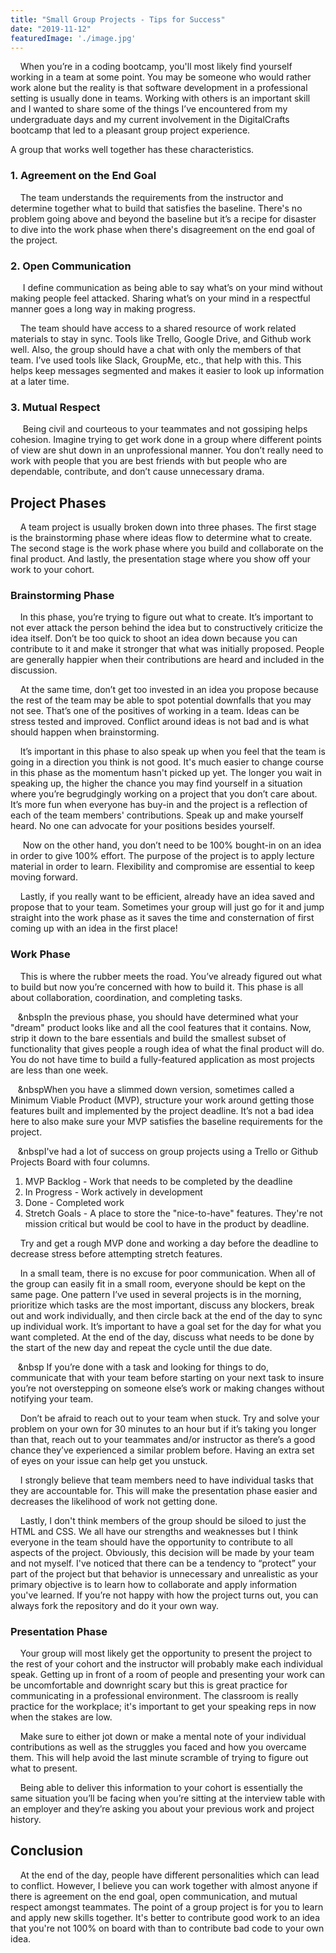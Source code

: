 ```yaml
---
title: "Small Group Projects - Tips for Success"
date: "2019-11-12"
featuredImage: './image.jpg'
---
```


&nbsp;&nbsp;&nbsp;&nbsp;When you’re in a coding bootcamp, you'll most likely find yourself working in a team at some point. You may be someone who would rather work alone but the reality is that software development in a professional setting is usually done in teams. Working with others is an important skill and I wanted to share some of the things I’ve encountered from my undergraduate days and my current involvement in the DigitalCrafts bootcamp that led to a pleasant group project experience.

A group that works well together has these characteristics.

### 1. Agreement on the End Goal

&nbsp;&nbsp;&nbsp;&nbsp;The team understands the requirements from the instructor and determine together what to build that satisfies the baseline. There's no problem going above and beyond the baseline but it’s a recipe for disaster to dive into the work phase when there's disagreement on the end goal of the project.

### 2. Open Communication

&nbsp;&nbsp;&nbsp;&nbsp; I define communication as being able to say what’s on your mind without making people feel attacked. Sharing what’s on your mind in a respectful manner goes a long way in making progress.

&nbsp;&nbsp;&nbsp;&nbsp;The team should have access to a shared resource of work related materials to stay in sync. Tools like Trello, Google Drive, and Github work well. Also, the group should have a chat with only the members of that team. I’ve used tools like Slack, GroupMe, etc., that help with this. This helps keep messages segmented and makes it easier to look up information at a later time.

### 3. Mutual Respect

&nbsp;&nbsp;&nbsp;&nbsp; Being civil and courteous to your teammates and not gossiping helps cohesion. Imagine trying to get work done in a group where different points of view are shut down in an unprofessional manner. You don’t really need to work with people that you are best friends with but people who are dependable, contribute, and don’t cause unnecessary drama.

## Project Phases

&nbsp;&nbsp;&nbsp;&nbsp;A team project is usually broken down into three phases. The first stage is the brainstorming phase where ideas flow to determine what to create. The second stage is the work phase where you build and collaborate on the final product. And lastly, the presentation stage where you show off your work to your cohort.

### Brainstorming Phase

&nbsp;&nbsp;&nbsp;&nbsp;In this phase, you’re trying to figure out what to create. It’s important to not ever attack the person behind the idea but to constructively criticize the idea itself. Don’t be too quick to shoot an idea down because you can contribute to it and make it stronger that what was initially proposed. People are generally happier when their contributions are heard and included in the discussion. 

&nbsp;&nbsp;&nbsp;&nbsp;At the same time, don’t get too invested in an idea you propose because the rest of the team may be able to spot potential downfalls that you may not see. That’s one of the positives of working in a team. Ideas can be stress tested and improved. Conflict around ideas is not bad and is what should happen when brainstorming.

&nbsp;&nbsp;&nbsp;&nbsp;It’s important in this phase to also speak up when you feel that the team is going in a direction you think is not good. It's much easier to change course in this phase as the momentum hasn't picked up yet. The longer you wait in speaking up, the higher the chance you may find yourself in a situation where you’re begrudgingly working on a project that you don’t care about. It’s more fun when everyone has buy-in and the project is a reflection of each of the team members' contributions. Speak up and make yourself heard. No one can advocate for your positions besides yourself.

&nbsp;&nbsp;&nbsp;&nbsp; Now on the other hand, you don’t need to be 100% bought-in on an idea in order to give 100% effort. The purpose of the project is to apply lecture material in order to learn. Flexibility and compromise are essential to keep moving forward.

&nbsp;&nbsp;&nbsp;&nbsp;Lastly, if you really want to be efficient, already have an idea saved and propose that to your team. Sometimes your group will just go for it and jump straight into the work phase as it saves the time and consternation of first coming up with an idea in the first place!

### Work Phase

&nbsp;&nbsp;&nbsp;&nbsp;This is where the rubber meets the road. You’ve already figured out what to build but now you’re concerned with how to build it. This phase is all about collaboration, coordination, and completing tasks.

&nbsp;&nbsp;&nbsp;&nbspIn the previous phase, you should have determined what your "dream" product looks like and all the cool features that it contains. Now, strip it down to the bare essentials and build the smallest subset of functionality that gives people a rough idea of what the final product will do. You do not have time to build a fully-featured application as most projects are less than one week.

&nbsp;&nbsp;&nbsp;&nbspWhen you have a slimmed down version, sometimes called a Minimum Viable Product (MVP), structure your work around getting those features built and implemented by the project deadline. It’s not a bad idea here to also make sure your MVP satisfies the baseline requirements for the project.

&nbsp;&nbsp;&nbsp;&nbspI've had a lot of success on group projects using a Trello or Github Projects Board with four columns.
1. MVP Backlog - Work that needs to be completed by the deadline
2. In Progress - Work actively in development
3. Done - Completed work
4. Stretch Goals - A place to store the "nice-to-have" features. They're not mission critical but would be cool to have in the product by deadline.

&nbsp;&nbsp;&nbsp;&nbsp;Try and get a rough MVP done and working a day before the deadline to decrease stress before attempting stretch features.

&nbsp;&nbsp;&nbsp;&nbsp;In a small team, there is no excuse for poor communication. When all of the group can easily fit in a small room, everyone should be kept on the same page. One pattern I’ve used in several projects is in the morning, prioritize which tasks are the most important, discuss any blockers, break out and work individually, and then circle back at the end of the day to sync up individual work. It’s important to have a goal set for the day for what you want completed. At the end of the day, discuss what needs to be done by the start of the new day and repeat the cycle until the due date.

&nbsp;&nbsp;&nbsp;&nbsp If you’re done with a task and looking for things to do, communicate that with your team before starting on your next task to insure you’re not overstepping on someone else’s work or making changes without notifying your team.

&nbsp;&nbsp;&nbsp;&nbsp;Don’t be afraid to reach out to your team when stuck. Try and solve your problem on your own for 30 minutes to an hour but if it’s taking you longer than that, reach out to your teammates and/or instructor as there’s a good chance they’ve experienced a similar problem before. Having an extra set of eyes on your issue can help get you unstuck.

&nbsp;&nbsp;&nbsp;&nbsp;I strongly believe that team members need to have individual tasks that they are accountable for. This will make the presentation phase easier and decreases the likelihood of work not getting done.

&nbsp;&nbsp;&nbsp;&nbsp;Lastly, I don't think members of the group should be siloed to just the HTML and CSS. We all have our strengths and weaknesses but I think everyone in the team should have the opportunity to contribute to all aspects of the project. Obviously, this decision will be made by your team and not myself. I've noticed that there can be a tendency to “protect” your part of the project but that behavior is unnecessary and unrealistic as your primary objective is to learn how to collaborate and apply information you've learned. If you’re not happy with how the project turns out, you can always fork the repository and do it your own way.

### Presentation Phase

&nbsp;&nbsp;&nbsp;&nbsp;Your group will most likely get the opportunity to present the project to the rest of your cohort and the instructor will probably make each individual speak. Getting up in front of a room of people and presenting your work can be uncomfortable and downright scary but this is great practice for communicating in a professional environment. The classroom is really practice for the workplace; it's important to get your speaking reps in now when the stakes are low.

&nbsp;&nbsp;&nbsp;&nbsp;Make sure to either jot down or make a mental note of your individual contributions as well as the struggles you faced and how you overcame them. This will help avoid the last minute scramble of trying to figure out what to present.

&nbsp;&nbsp;&nbsp;&nbsp;Being able to deliver this information to your cohort is essentially the same situation you’ll be facing when you’re sitting at the interview table with an employer and they’re asking you about your previous work and project history.

## Conclusion

&nbsp;&nbsp;&nbsp;&nbsp;At the end of the day, people have different personalities which can lead to conflict. However, I believe you can work together with almost anyone if there is agreement on the end goal, open communication, and mutual respect amongst teammates. The point of a group project is for you to learn and apply new skills together. It's better to contribute good work to an idea that you're not 100% on board with than to contribute bad code to your own idea.
